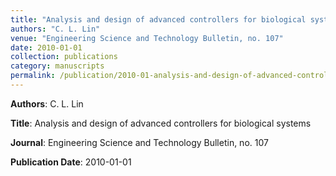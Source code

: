 ```yaml
---
title: "Analysis and design of advanced controllers for biological systems"
authors: "C. L. Lin"
venue: "Engineering Science and Technology Bulletin, no. 107"
date: 2010-01-01
collection: publications
category: manuscripts
permalink: /publication/2010-01-analysis-and-design-of-advanced-controllers-for-biological-systems
---
```


**Authors**: C. L. Lin

**Title**: Analysis and design of advanced controllers for biological systems

**Journal**: Engineering Science and Technology Bulletin, no. 107

**Publication Date**: 2010-01-01
